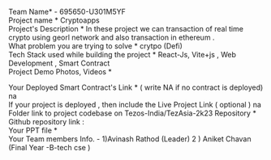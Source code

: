 Team Name* - 695650-U301M5YF <br>
Project name *  Cryptoapps  <br>
Project's Description * In these project we can transaction of real time crypto using georl network and also transaction in ethereum . 
<br>
What problem you are trying to solve * crytpo (Defi) <br>
Tech Stack used while building the project * React-Js, Vite+js , Web Development , Smart Contract <br>
Project Demo Photos, Videos *  <br>

Your Deployed Smart Contract's Link * ( write NA if no contract is deployed) na <br>
If your project is deployed , then include the Live Project Link ( optional )  na <br>
Folder link to project codebase on Tezos-India/TezAsia-2k23 Repository * <br>
Github repository link  : <br>
Your PPT file  * <br>
Your Team members Info. -   1)Avinash Rathod  (Leader) 2  ) Aniket Chavan (Final Year -B-tech cse ) 

